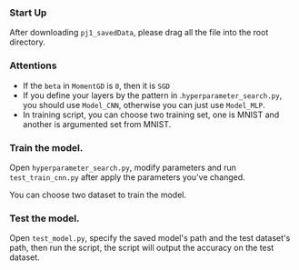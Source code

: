 ### Start Up

After downloading `pj1_savedData`, please drag all the file into the root directory.

### Attentions

- If the `beta` in `MomentGD` is `0`, then it is `SGD`
- If you define your layers by the pattern in .`hyperparameter_search.py`, you should use `Model_CNN`, otherwise you can just use `Model_MLP`.
- In training script, you can choose two training set, one is MNIST and another is argumented set from MNIST.

### Train the model.

Open `hyperparameter_search.py`, modify parameters and run `test_train_cnn.py` after apply the parameters you've changed.

You can choose two dataset to train the model.

### Test the model.

Open `test_model.py`, specify the saved model's path and the test dataset's path, then run the script, the script will output the accuracy on the test dataset.



